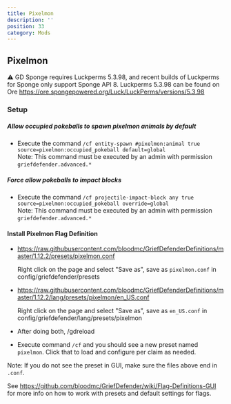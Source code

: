```yaml
---
title: Pixelmon
description: ''
position: 33
category: Mods
---
```


## Pixelmon

:warning:  GD Sponge requires Luckperms 5.3.98, and recent builds of Luckperms for Sponge only support Sponge API 8. Luckperms 5.3.98 can be found on Ore https://ore.spongepowered.org/Luck/LuckPerms/versions/5.3.98

### Setup

##### Allow occupied pokeballs to spawn pixelmon animals by default  
* Execute the command `/cf entity-spawn #pixelmon:animal true source=pixelmon:occupied_pokeball default=global`  
Note: This command must be executed by an admin with permission `griefdefender.advanced.*`  

##### Force allow pokeballs to impact blocks  
* Execute the command `/cf projectile-impact-block any true source=pixelmon:occupied_pokeball override=global`  
Note: This command must be executed by an admin with permission `griefdefender.advanced.*`  

#### Install Pixelmon Flag Definition

* https://raw.githubusercontent.com/bloodmc/GriefDefenderDefinitions/master/1.12.2/presets/pixelmon.conf

  Right click on the page and select "Save as", save as `pixelmon.conf` in config/griefdefender/presets

* https://raw.githubusercontent.com/bloodmc/GriefDefenderDefinitions/master/1.12.2/lang/presets/pixelmon/en_US.conf

  Right click on the page and select "Save as", save as `en_US.conf` in config/griefdefender/lang/presets/pixelmon

* After doing both, /gdreload

* Execute command `/cf` and you should see a new preset named `pixelmon`. Click that to load and configure per claim as needed.  

Note: If you do not see the preset in GUI, make sure the files above end in `.conf`.  

See https://github.com/bloodmc/GriefDefender/wiki/Flag-Definitions-GUI for more info on how to work with presets and default settings for flags.  